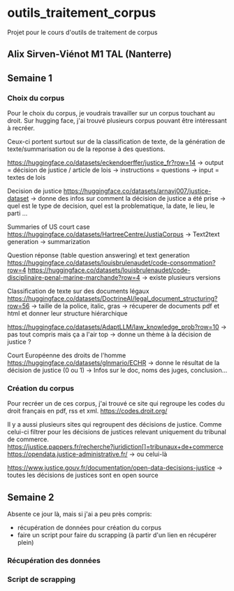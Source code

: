 # outils_traitement_corpus
Projet pour le cours d'outils de traitement de corpus 
## Alix Sirven-Viénot M1 TAL (Nanterre) 


## Semaine 1 
### Choix du corpus 
Pour le choix du corpus, je voudrais travailler sur un corpus touchant au droit. Sur hugging face, j'ai trouvé plusieurs corpus pouvant être intéressant à recréer. 

Ceux-ci portent surtout sur de la classification de texte, de la génération de texte/summarisation ou de la reponse à des questions. 


https://huggingface.co/datasets/eckendoerffer/justice_fr?row=14
-> output = décision de justice / article de lois
-> instructions = questions 
-> input = textes de lois  

Decision de justice 
https://huggingface.co/datasets/arnavj007/justice-dataset
-> donne des infos sur comment la décision de justice a été prise 
-> quel est le type de decision, quel est la problematique, la date, le lieu, le parti ... 


Summaries of US court case 
https://huggingface.co/datasets/HartreeCentre/JustiaCorpus
-> Text2text generation 
-> summarization 


Question réponse (table question answering) et text generation 
https://huggingface.co/datasets/louisbrulenaudet/code-consommation?row=4
https://huggingface.co/datasets/louisbrulenaudet/code-disciplinaire-penal-marine-marchande?row=4
-> existe plusieurs versions 


Classification de texte sur des documents légaux 
https://huggingface.co/datasets/DoctrineAI/legal_document_structuring?row=56 
-> taille de la police, italic, gras
-> récuperer de documents pdf et html et donner leur structure hiérarchique 


https://huggingface.co/datasets/AdaptLLM/law_knowledge_prob?row=10
-> pas tout compris mais ça a l'air top 
-> donne un thème à la décision de justice ? 


Court Européenne des droits de l'homme 
https://huggingface.co/datasets/glnmario/ECHR
-> donne le résultat de la décision de justice (0 ou 1)
-> Infos sur le doc, noms des juges, conclusion...  


### Création du corpus 
Pour recréer un de ces corpus, j'ai trouvé ce site qui regroupe les codes du droit français en pdf, rss et xml. 
https://codes.droit.org/

Il y a aussi plusieurs sites qui regroupent des décisions de justice. 
Comme celui-ci filtrer pour les décisions de justices relevant uniquement du tribunal de commerce.  
https://justice.pappers.fr/recherche?juridiction[]=tribunaux+de+commerce
https://opendata.justice-administrative.fr/ -> ou celui-là 

https://www.justice.gouv.fr/documentation/open-data-decisions-justice -> toutes les décisions de justices sont en open source 



## Semaine 2 
Absente ce jour là, mais si j'ai a peu près compris: 
- récupération de données pour création du corpus 
- faire un script pour faire du scrapping (à partir d'un lien en récupérer plein)

### Récupération des données 


### Script de scrapping 
